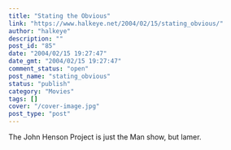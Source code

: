 ```yaml
---
title: "Stating the Obvious"
link: "https://www.halkeye.net/2004/02/15/stating_obvious/"
author: "halkeye"
description: ""
post_id: "85"
date: "2004/02/15 19:27:47"
date_gmt: "2004/02/15 19:27:47"
comment_status: "open"
post_name: "stating_obvious"
status: "publish"
category: "Movies"
tags: []
cover: "/cover-image.jpg"
post_type: "post"
---
```


The John Henson Project is just the Man show, but lamer.